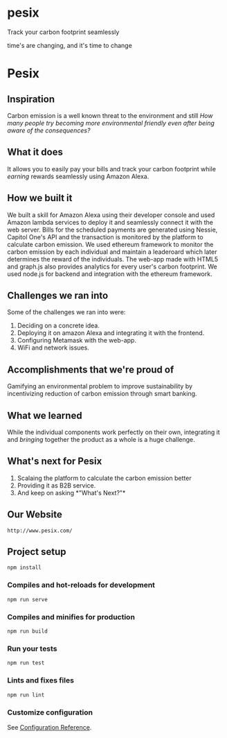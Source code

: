 # pesix
Track your carbon footprint seamlessly

time's are changing, and it's time to change
# Pesix
## Inspiration
Carbon emission is a well known threat to the environment and still *How many people try becoming more environmental friendly even after being aware of the consequences?*

## What it does
It allows you to easily pay your bills and track your carbon footprint while *earning* rewards seamlessly using Amazon Alexa.

## How we built it

We built a skill for Amazon Alexa using their developer console and used Amazon lambda services to deploy it and seamlessly connect it with the web server. Bills for the scheduled payments are generated using Nessie, Capitol One's API and the transaction is monitored by the platform to calculate carbon emission. We used ethereum framework to monitor the carbon emission by each individual and maintain a leaderoard which later determines the reward of the individuals. The web-app made with HTML5 and graph.js also provides analytics for every user's carbon footprint. We used node.js for backend and integration with the ethereum framework.

## Challenges we ran into

Some of the challenges we ran into were:
<ol>
<li> Deciding on a concrete idea.</li>
<li>Deploying it on amazon Alexa and integrating it with the frontend. </li>
<li>Configuring Metamask with the web-app.</li>
<li>WiFi and network issues. </li>
</ol>

## Accomplishments that we're proud of

Gamifying an environmental problem to improve sustainability by incentivizing reduction of carbon emission through smart banking.

## What we learned

While the individual components work perfectly on their own, integrating it and *bringing* together the product as a whole is a huge challenge.

## What's next for Pesix
<ol>
<li>Scalaing the platform to calculate the carbon emission better</li>
<li>Providing it as B2B service.</li>
<li>And keep on asking *"What's Next?"*</li>
</ol>

## Our Website
```
http://www.pesix.com/
```

## Project setup
```
npm install
```

### Compiles and hot-reloads for development
```
npm run serve
```

### Compiles and minifies for production
```
npm run build
```

### Run your tests
```
npm run test
```

### Lints and fixes files
```
npm run lint
```

### Customize configuration
See [Configuration Reference](https://cli.vuejs.org/config/).
